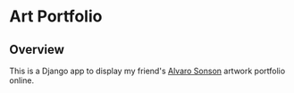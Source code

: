 # Art Portfolio

## Overview
This is a Django app to display my friend's [Alvaro Sonson](https://www.instagram.com/alvarosonson) artwork portfolio online.
